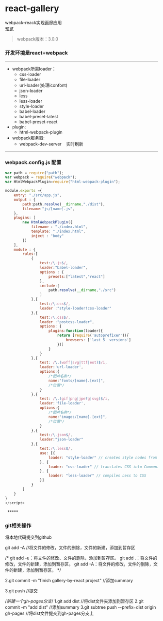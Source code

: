# react-gallery
webpack-reack实现画廊应用  
[预览](https://ymbo.github.io/react-gallery/)  
> webpack版本：3.0.0  

### 开发环境是react+webpack   
***  
* webpack所需loader：     
    * css-loader  
    * file-loader  
    * url-loader(处理iconfont)  
    * json-loader  
    * less  
    * less-loader  
    * style-loader   
    * babel-loader  
    * babel-preset-latest  
    * babel-preset-react  
* plugin:   
    * html-webpack-plugin   
* webpack服务器:  
    * webpack-dev-server    实时刷新        
    
***  
### webpack.config.js 配置  
```javascript
var path = require("path");
var webpack = require("webpack");
var HtmlWebpackPlugin=require("html-webpack-plugin");

module.exports ={
	entry: "./src/app.js",
	output : {
		path:path.resolve(__dirname,"./dist"),
		filename:"js/[name].js",
	},
	plugins: [
		new HtmlWebpackPlugin({
			filename : "./index.html",
			template: "./index.html",
			inject : "body"
		})
	],
	module : {
		rules:[
			{
				test:/\.js$/,
				loader:"babel-loader",
				options : {
					presets:["latest","react"]
				},
				include:[
					path.resolve(__dirname,"./src")
				]
			},{
				test:/\.css$/,
				loader :"style-loader!css-loader"
			},{
				test:/\.css$/,
				loader :"postcss-loader",
				options: {
					plugins:function(loader){
						return [require('autoprefixer')({
							browsers: ['last 5  versions']
						})]
					}
				}
			},{
				test: /\.(woff|svg|ttf|eot)$/i,
				loader:'url-loader',
				options:{
					/*图片名称*/
					name:"fonts/[name].[ext]",
					/*位置*/
				}
			},{
				test: /\.(gif|png|jpe?g|svg)$/i,
				loader:'file-loader',
				options:{
					/*图片名称*/
					name:"images/[name].[ext]",
					/*位置*/
				}
			},{
				test:/\.json$/,
				loader:"json-loader"
			},{
				test:/\.less$/,
				use: [{
					loader: "style-loader" // creates style nodes from JS strings 
				}, {
					loader: "css-loader" // translates CSS into CommonJS 
				}, {
					loader: "less-loader" // compiles Less to CSS 
				}]
			}
		]
	}
}
</script>
```  
  
*****  
### git相关操作  
将本地代码提交到github 

git add -A   //将文件的修改，文件的删除，文件的新建，添加到暂存区

/*
git add -u：将文件的修改、文件的删除，添加到暂存区。
git add .：将文件的修改，文件的新建，添加到暂存区。
git add -A：将文件的修改，文件的删除，文件的新建，添加到暂存区。
*/

2.git commit -m "finish gallery-by-react project"	//添加summary

3.git push   //提交



/*新建一个gh-pages分支*/
1.git add dist			//将dist文件夹添加到暂存区
2.git commit -m "add dist"	//添加summary
3.git subtree push --prefix=dist origin gh-pages	//将dist文件提交到gh-pages分支上
